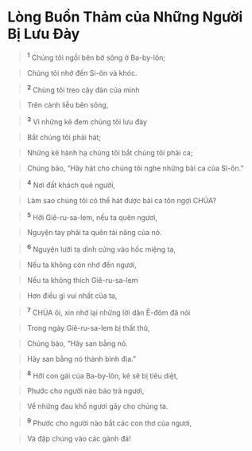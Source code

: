 

# Lòng Buồn Thảm của Những Người Bị Lưu Đày

> <sup><b>1</b></sup> Chúng tôi ngồi bên bờ sông ở Ba-by-lôn;
>


> Chúng tôi nhớ đến Si-ôn và khóc.
>


> <sup><b>2</b></sup> Chúng tôi treo cây đàn của mình
>


> Trên cành liễu bên sông,
>


> <sup><b>3</b></sup> Vì những kẻ đem chúng tôi lưu đày
>


> Bắt chúng tôi phải hát;
>


> Những kẻ hành hạ chúng tôi bắt chúng tôi phải ca;
>


> Chúng bảo, “Hãy hát cho chúng tôi nghe những bài ca của Si-ôn.”
>


> <sup><b>4</b></sup> Nơi đất khách quê người,
>


> Làm sao chúng tôi có thể hát được bài ca tôn ngợi CHÚA?
>


> <sup><b>5</b></sup> Hỡi Giê-ru-sa-lem, nếu ta quên ngươi,
>


> Nguyện tay phải ta quên tài năng của nó.
>


> <sup><b>6</b></sup> Nguyện lưỡi ta dính cứng vào hốc miệng ta,
>


> Nếu ta không còn nhớ đến ngươi,
>


> Nếu ta không thích Giê-ru-sa-lem
>


> Hơn điều gì vui nhất của ta,
>


> <sup><b>7</b></sup> CHÚA ôi, xin nhớ lại những lời dân Ê-đôm đã nói
>


> Trong ngày Giê-ru-sa-lem bị thất thủ,
>


> Chúng bảo, “Hãy san bằng nó.
>


> Hãy san bằng nó thành bình địa.”
>


> <sup><b>8</b></sup> Hỡi con gái của Ba-by-lôn, kẻ sẽ bị tiêu diệt,
>


> Phước cho người nào báo trả ngươi,
>


> Về những đau khổ ngươi gây cho chúng ta.
>


> <sup><b>9</b></sup> Phước cho người nào bắt các con thơ của ngươi,
>


> Và đập chúng vào các gành đá!
>

